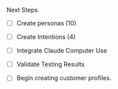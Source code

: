 Next Steps

- [ ] Create personas (10)
- [ ] Create Intentions (4)
- [ ] Integrate Claude Computer Use
- [ ] Validate Testing Results
- [ ] Begin creating customer profiles. 

